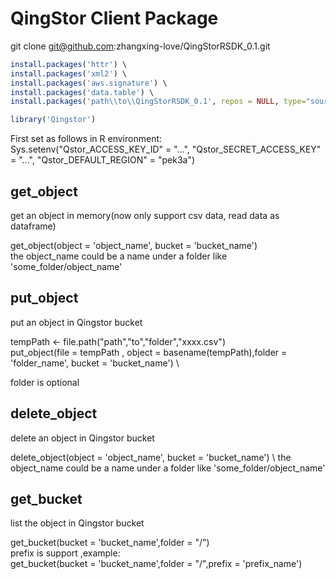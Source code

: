 # QingStor Client Package

git clone git@github.com:zhangxing-love/QingStorRSDK_0.1.git

``` R
install.packages('httr') \
install.packages('xml2') \
install.packages('aws.signature') \
install.packages('data.table') \
install.packages('path\\to\\QingStorRSDK_0.1', repos = NULL, type="source") \

library('Qingstor')
```
First set as follows in R environment: \
Sys.setenv("Qstor_ACCESS_KEY_ID" = "...", "Qstor_SECRET_ACCESS_KEY" = "...", "Qstor_DEFAULT_REGION" = "pek3a")


## get_object
 get an object in memory(now only support csv data, read data as dataframe)

get_object(object = 'object_name', bucket = 'bucket_name') \
the object_name could be a name under a folder like 'some_folder/object_name'

## put_object
  put an object in Qingstor bucket
  
  tempPath <- file.path("path","to","folder","xxxx.csv") \
  put_object(file = tempPath , object = basename(tempPath),folder = 'folder_name', bucket = 'bucket_name') \

  folder is optional

## delete_object
  delete an object in Qingstor bucket 

 delete_object(object = 'object_name', bucket = 'bucket_name') \ 
 the object_name could be a name under a folder like 'some_folder/object_name'


## get_bucket
 list the object in Qingstor bucket

 get_bucket(bucket = 'bucket_name',folder = "/") \
 prefix is support ,example: \
 get_bucket(bucket = 'bucket_name',folder = "/",prefix = 'prefix_name')
